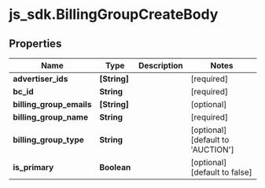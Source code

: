 # js_sdk.BillingGroupCreateBody

## Properties
Name | Type | Description | Notes
------------ | ------------- | ------------- | -------------
**advertiser_ids** | **[String]** |  | [required] 
**bc_id** | **String** |  | [required] 
**billing_group_emails** | **[String]** |  | [optional] 
**billing_group_name** | **String** |  | [required] 
**billing_group_type** | **String** |  | [optional] [default to &#x27;AUCTION&#x27;]
**is_primary** | **Boolean** |  | [optional] [default to false]
